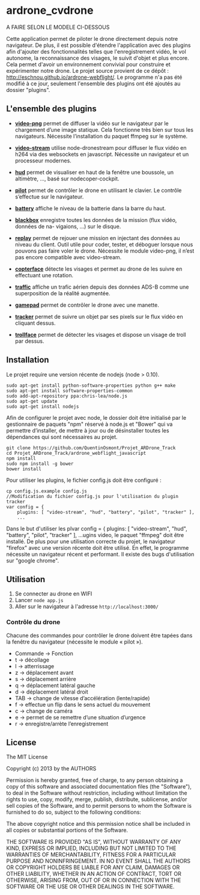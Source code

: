 # ardrone_cvdrone

A FAIRE SELON LE MODELE CI-DESSOUS

Cette application permet de piloter le drone directement depuis notre navigateur. De plus, il est possible d'étendre l'application avec des plugins afin d'ajouter des fonctionnalités telles que l'enregistrement vidéo, le vol autonome, la reconnaissance des visages, le suivit d'objet et plus encore. Cela permet d'avoir un environnement convivial pour construire et expérimenter notre drone. Le projet source provient de ce dépôt : http://eschnou.github.io/ardrone-webflight/. Le programme n'a pas été modifié à ce jour, seulement l'ensemble des plugins ont été ajoutés au dossier "plugins".

## L'ensemble des plugins

* **[video-png](plugins/video-png/)** permet de diffuser la vidéo sur le navigateur par le chargement d’une image statique. Cela fonctionne très bien sur tous les navigateurs. Nécessite l’installation du
paquet ffmpeg sur le système.

* **[video-stream](plugins/video-stream/)** utilise node-dronestream pour diffuser le flux vidéo en h264 via des websockets en javascript. Nécessite un navigateur et un processeur modernes.

* **[hud](plugins/hud/)** permet de visualiser en haut de la fenêtre une boussole, un altimètre, ..., basé sur nodecoper-cockpit.

* **[pilot](plugins/pilot)** permet de contrôler le drone en utilisant le clavier. Le contrôle s’effectue sur le navigateur. 

* **[battery](plugins/battery)** affiche le niveau de la batterie dans la barre du haut.

* **[blackbox](plugins/blackbox)** enregistre toutes les données de la mission (flux vidéo, données de na-
vigaions, ...) sur le disque.

* **[replay](plugins/replay)** permet de rejouer une mission en injectant des données au niveau du client.
Outil utile pour coder, tester, et déboguer lorsque nous pouvons pas faire voler le drone. Nécessite le module video-png, il n’est pas encore compatible avec video-stream.


* **[copterface](https://github.com/eschnou/webflight-copterface)** détecte les visages et permet au drone de les suivre en effectuant une rotation.

* **[traffic](https://github.com/wiseman/webflight-traffic)** affiche un trafic aérien depuis des données ADS-B comme une superposition de la réalité augmentée.

* **[gamepad](https://github.com/wiseman/webflight-gamepad)** permet de contrôler le drone avec une manette. 
* **[tracker](https://github.com/bkw/webflight-tracker)** permet de suivre un objet par ses pixels sur le flux vidéo en cliquant dessus. 

* **[trollface](https://github.com/andrew/webflight-trollface)** permet de détecter les visages et dispose un visage de troll par dessus. 

## Installation

Le projet require une version récente de nodejs (node > 0.10).
```
sudo apt-get install python-software-properties python g++ make
sudo apt-get install software-properties-common
sudo add-apt-repository ppa:chris-lea/node.js
sudo apt-get update
sudo apt-get install nodejs
```

Afin de configurer le projet avec node, le dossier doit être initialisé par le gestionnaire
de paquets "npm" réservé à node.js et "Bower" qui va permettre d’installer, de mettre à
jour ou de désinstaller toutes les dépendances qui sont nécessaires au projet.
```
git clone https://github.com/QuentinOsmont/Projet_ARDrone_Track
cd Projet_ARDrone_Track/ardrone_webflight_javascript
npm install
sudo npm install -g bower
bower install
```

Pour utiliser les plugins, le fichier config.js doit être configuré :
```
cp config.js.example config.js
//Modification du fichier config.js pour l'utilisation du plugin tracker
var config = {
    plugins: [ "video-stream", "hud", "battery", "pilot", "tracker" ],
    ...
```

Dans le but d'utiliser les plvar config = {
plugins: [ "video-stream", "hud", "battery", "pilot", "tracker" ],
...ugins video, le paquet "ffmpeg" doit être installé. De plus pour une utilisation correcte du projet, le navigateur "firefox" avec une version récente doit être utilisé. En effet, le programme nécessite un navigateur récent et performant. Il existe des bugs d'utilisation sur "google chrome".

## Utilisation

1. Se connecter au drone en WIFI
2. Lancer `node app.js`
3. Aller sur le navigateur à l'adresse `http://localhost:3000/`


### Contrôle du drone

Chacune des commandes pour contrôler le drone doivent être tapées dans la fenêtre du navigateur (nécessite le module « pilot »). 
* Commande -> Fonction
* t -> décollage
* l -> atterrissage
* z -> déplacement avant
* s -> déplacement arrière
* q -> déplacement latéral gauche
* d -> déplacement latéral droit
* TAB -> change de vitesse d’accélération (lente/rapide)
* f -> effectue un flip dans le sens actuel du mouvement
* c -> change de caméra
* e -> permet de se remettre d’une situation d’urgence
* r -> enregistre/arrète l’enregistrement


## License

The MIT License

Copyright (c) 2013 by the AUTHORS

Permission is hereby granted, free of charge, to any person obtaining a copy
of this software and associated documentation files (the "Software"), to deal
in the Software without restriction, including without limitation the rights
to use, copy, modify, merge, publish, distribute, sublicense, and/or sell
copies of the Software, and to permit persons to whom the Software is
furnished to do so, subject to the following conditions:

The above copyright notice and this permission notice shall be included in
all copies or substantial portions of the Software.

THE SOFTWARE IS PROVIDED "AS IS", WITHOUT WARRANTY OF ANY KIND, EXPRESS OR
IMPLIED, INCLUDING BUT NOT LIMITED TO THE WARRANTIES OF MERCHANTABILITY,
FITNESS FOR A PARTICULAR PURPOSE AND NONINFRINGEMENT. IN NO EVENT SHALL THE
AUTHORS OR COPYRIGHT HOLDERS BE LIABLE FOR ANY CLAIM, DAMAGES OR OTHER
LIABILITY, WHETHER IN AN ACTION OF CONTRACT, TORT OR OTHERWISE, ARISING FROM,
OUT OF OR IN CONNECTION WITH THE SOFTWARE OR THE USE OR OTHER DEALINGS IN
THE SOFTWARE.
